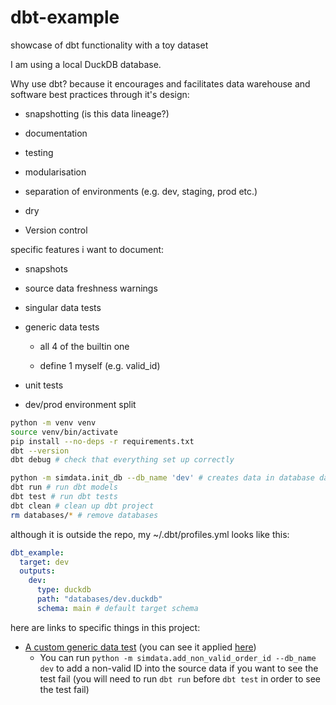 # dbt-example

showcase of dbt functionality with a toy dataset

I am using a local DuckDB database.

Why use dbt? because it encourages and facilitates data warehouse and software best practices through it's design:

- snapshotting (is this data lineage?)

- documentation

- testing

- modularisation

- separation of environments (e.g. dev, staging, prod etc.)

- dry

- Version control

specific features i want to document:

- snapshots

- source data freshness warnings

- singular data tests

- generic data tests

  - all 4 of the builtin one

  - define 1 myself (e.g. valid_id)

- unit tests

- dev/prod environment split

```bash
python -m venv venv
source venv/bin/activate
pip install --no-deps -r requirements.txt
dbt --version
dbt debug # check that everything set up correctly

python -m simdata.init_db --db_name 'dev' # creates data in database databases/dev.duckdb
dbt run # run dbt models
dbt test # run dbt tests
dbt clean # clean up dbt project
rm databases/* # remove databases
```

although it is outside the repo, my ~/.dbt/profiles.yml looks like this:

```yaml
dbt_example:
  target: dev
  outputs:
    dev:
      type: duckdb
      path: "databases/dev.duckdb"
      schema: main # default target schema
```

here are links to specific things in this project:

- [A custom generic data test](./tests/generic/test_is_valid_id.sql) (you can see it applied [here](./models/staging/data_tests.yml))
  - You can run `python -m simdata.add_non_valid_order_id --db_name dev` to add a non-valid ID into the source data if you want to see the test fail (you will need to run `dbt run` before `dbt test` in order to see the test fail)
